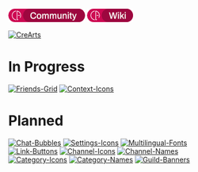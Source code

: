 [![Community](https://raw.githubusercontent.com/CorellanStoma/CorellanStoma/master/shields/community.png)](https://discord.gg/8W8E39Z)
[![Wiki](https://raw.githubusercontent.com/CorellanStoma/CorellanStoma/master/shields/wiki.png)](https://crearts.wiki/)

[![CreArts](https://user-images.githubusercontent.com/58918358/125176488-0d74b200-e1d4-11eb-845a-b8ee0e794631.png)](https://github.com/CorellanStoma/CreArts "CreArts Theme")

# In Progress
[<img title="Friends-Grid" alt="Friends-Grid" src="https://corellanstoma.github.io/Assets/projects/Friends-Grid.png" width="280">](https://github.com/CorellanStoma/Friends-Grid)
[<img title="Context-Icons" alt="Context-Icons" src="https://corellanstoma.github.io/Assets/projects/Context-Icons.png" width="280">](https://github.com/CorellanStoma/Context-Icons)

# Planned
[<img title="Chat-Bubbles" alt="Chat-Bubbles" src="https://corellanstoma.github.io/Assets/projects/Chat-Bubbles.png" width="280">](https://github.com/CorellanStoma/Chat-Bubbles)
[<img title="Settings-Icons" alt="Settings-Icons" src="https://corellanstoma.github.io/Assets/projects/Settings-Icons.png" width="280">](https://github.com/CorellanStoma/Settings-Icons)
[<img title="Multilingual-Fonts" alt="Multilingual-Fonts" src="https://corellanstoma.github.io/Assets/projects/Multilingual-Fonts.png" width="280">](https://github.com/CorellanStoma/Multilingual-Fonts)
<br>
[<img title="Link-Buttons" alt="Link-Buttons" src="https://corellanstoma.github.io/Assets/projects/Link-Buttons.png" width="280">](https://github.com/CorellanStoma/Link-Buttons)
[<img title="Channel-Icons" alt="Channel-Icons" src="https://corellanstoma.github.io/Assets/projects/Channel-Icons.png" width="280">](https://github.com/CorellanStoma/Channel-Icons)
[<img title="Channel-Names" alt="Channel-Names" src="https://corellanstoma.github.io/Assets/projects/Channel-Names.png" width="280">](https://github.com/CorellanStoma/Channel-Names)
<br>
[<img title="Category-Icons" alt="Category-Icons" src="https://corellanstoma.github.io/Assets/projects/Category-Icons.png" width="280">](https://github.com/CorellanStoma/Category-Icons)
[<img title="Category-Names" alt="Category-Names" src="https://corellanstoma.github.io/Assets/projects/Category-Names.png" width="280">](https://github.com/CorellanStoma/Category-Names)
[<img title="Guild-Banners" alt="Guild-Banners" src="https://corellanstoma.github.io/Assets/projects/Guild-Banners.png" width="280">](https://github.com/CorellanStoma/Guild-Banners)
